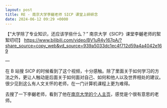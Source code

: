 ```yaml
---
layout: post
title: RE - 南京大学李樾老师 SICP 课堂上碎碎念
date: 2024-06-12 09:29 +0000
---
```

【“大学除了专业知识，还应该学些什么？” 南京大学《SICP》课堂李樾老师的絮絮叨叨】 https://www.bilibili.com/video/BV1uR4y167pA/?share_source=copy_web&vd_source=939a5033dc1ec4f712d59a4a4042e169

—

在 B 站搜 SICP 的时候看到了这个视频，十分感触。除了里面关于如何学习的方法之外，更让人触动是后面关于如何面对自己、如何和他人以及世界相处的建议。很少见到这么有人文关怀的老师，在一门计算机课程上更为难得。

去搜了一下李樾老师，看到了他在[南京大学的个人主页](https://cs.nju.edu.cn/yueli/personal.html)，感觉是个很有意思的老师。
